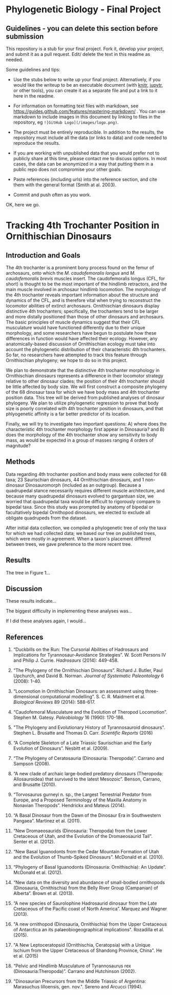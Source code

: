 # Phylogenetic Biology - Final Project

## Guidelines - you can delete this section before submission

This repository is a stub for your final project. Fork it, develop your project, and submit it as a pull request. Edit/ delete the text in this readme as needed.

Some guidelines and tips:

- Use the stubs below to write up your final project. Alternatively, if you would like the writeup to be an executable document (with [knitr](http://yihui.name/knitr/), [jupytr](http://jupyter.org/), or other tools), you can create it as a separate file and put a link to it here in the readme.

- For information on formatting text files with markdown, see https://guides.github.com/features/mastering-markdown/ . You can use markdown to include images in this document by linking to files in the repository, eg `![GitHub Logo](/images/logo.png)`.

- The project must be entirely reproducible. In addition to the results, the repository must include all the data (or links to data) and code needed to reproduce the results.

- If you are working with unpublished data that you would prefer not to publicly share at this time, please contact me to discuss options. In most cases, the data can be anonymized in a way that putting them in a public repo does not compromise your other goals.

- Paste references (including urls) into the reference section, and cite them with the general format (Smith at al. 2003).

- Commit and push often as you work.

OK, here we go.

# Tracking 4th Trochanter Position in Ornithischian Dinosaurs 

## Introduction and Goals

The 4th trochanter is a prominent bony process found on the femur of archosaurs, onto which the *M. caudofemoralis longus* and *M. caudofemoralis brevis* muscles insert. The caudofemoralis longus (CFL, for short) is thought to be the most important of the hindlimb retractors, and the main muscle involved in archosaur hindlimb locomotion. The morphology of the 4th trochanter reveals important information about the structure and dynamics of the CFL, and is therefore vital when trying to reconstruct the locomotor abilities of extinct archosaurs. Ornithischian dinosaurs display distinctive 4th trochanters; specifically, the trochanters tend to be larger and more distally positioned than those of other dinosaurs and archosaurs. The basic principles of muscle dynamics suggest that their CFL musculature would have functioned differently due to their unique morphology, and some researchers have begun to postulate how these differences in function would have affected their ecology. However, any anatomically-based discussion of Ornithischian ecology must take into account the phylogenetic distribution of their characteristic 4th trochanters. So far, no researchers have attempted to track this feature through Ornithischian phylogeny; we hope to do so in this project. 

We plan to demonstrate that the distinctive 4th trochanter morphology in Ornithischian dinosaurs represents a difference in their locomotor strategy relative to other dinosaur clades; the position of their 4th trochanter should be little affected by body size. We will first construct a composite phylogeny of the 68 dinosaur taxa for which we have body mass and 4th trochanter position data. This tree will be derived from published analyses of dinosaur phylogeny. We plan to utilize phylogenetic regression to prove that body size is poorly correlated with 4th trochanter position in dinosaurs, and that phlyogenetic affinity is a far better predictor of its location.

Finally, we will try to investigate two important questions: A) where does the characteristic 4th trochanter morphology first appear in Dinosauria? and B) does the morphology of the 4th trochanter show any sensitivity to body mass, as would be expected in a group of masses ranging 4 orders of magnitude?


## Methods

Data regarding 4th trochanter position and body mass were collected for 68 taxa; 23 Saurischian dinosaurs, 44 Ornithischian dinosaurs, and 1 non-dinosaur Dinosauromorph (included as an outgroup). Because a quadrupedal stance necessarily requires different muscle architecture, and because many quadrupedal dinosaurs evolved to gargantuan size, we worried that quadrupedal taxa would be difficult to rigorously compare to bipedal taxa. Since this study was prompted by anatomy of bipedal or facultatively bipedal Ornithopod dinosaurs, we elected to exclude all obligate quadrupeds from the dataset. 

After initial data collection, we compiled a phylogenetic tree of only the taxa for which we had collected data; we based our tree on published trees, which were mostly in agreement. When a taxon's placement differed between trees, we gave preference to the more recent tree. 

## Results

The tree in Figure 1...

## Discussion

These results indicate...

The biggest difficulty in implementing these analyses was...

If I did these analyses again, I would...

## References

1. “Duckbills on the Run: The Cursorial Abilities of Hadrosaurs and Implications for Tyrannosaur-Avoidance Strategies”. W. Scott Persons IV and Philip J. Currie. *Hadrosaurs* (2014): 449-458.

2. “The Phylogeny of the Ornithischian Dinosaurs”. Richard J. Butler, Paul Upchurch, and David B. Norman. *Journal of Systematic Paleontology* 6 (2008): 1-40. 

3. “Locomotion in Ornithischian Dinosaurs: an assessment using three-dimensional computational modelling”. S. C. R. Maidment et al. *Biological Reviews* 89 (2014): 588-617.

4. “Caudofemoral Musculature and the Evolution of Theropod Locomotion”. Stephen M. Gatesy. *Paleobiology* 16 (1990): 170-186.

5. "The Phylogeny and Evolutionary History of Tyrannosauroid dinosaurs". Stephen L. Brusatte and Thomas D. Carr. *Scientific Reports* (2016)

6. “A Complete Skeleton of a Late Triassic Saurischian and the Early Evolution of Dinosaurs”. Nesbitt et al. (2009). 

7. “The Phylogeny of Ceratosauria (Dinosauria: Theropoda)”. Carrano and Sampson (2008).

8. “A new clade of archaic large-bodied predatory dinosaurs (Theropoda: Allosauroidea) that survived to the latest Mesozoic”. Benson, Carrano, and Brusatte (2010). 

9. “Torvosaurus gurneyi n. sp., the Largest Terrestrial Predator from Europe, and a Proposed Terminology of the Maxilla Anatomy in Nonavian Theropods”. Hendrickx and Mateus (2014).

10. “A Basal Dinosaur from the Dawn of the Dinosaur Era in Southwestern Pangaea”. Martinez et al. (2011).

11. “New Dromaeosaurids (Dinosauria: Theropoda) from the Lower Cretaceous of Utah, and the Evolution of the Dromaeosaurid Tail”. Senter et al. (2012).

12. “New Basal Iguanodonts from the Cedar Mountain Formation of Utah and the Evolution of Thumb-Spiked Dinosaurs”. McDonald et al. (2010).

13. “Phylogeny of Basal Iguanodonts (Dinosauria: Ornithischia): An Update”. McDonald et al. (2012).

14. “New data on the diversity and abundance of small-bodied ornithopods (Dinosauria, Ornithischia) from the Belly River Group (Campanian) of Alberta”. Brown et al. (2013).

15. “A new species of Saurolophine Hadrosaurid dinosaur from the Late Cretaceous of the Pacific coast of North America”. Marquez and Wagner (2013).

16. "A new ornithopod (Dinosauria, Ornithischia) from the Upper Cretaceous of Antarctica an its palaeobiogeographical implications". Rozadilla et al. (2015).

17. "A New Leptoceratopsid (Ornithischia, Ceratopsia) with a Unique Ischium from the Upper Cretaceous of Shandong Province, China". He et al. (2015)

18. “Pelvic and Hindlimb Musculature of Tyrannosaurus rex (Dinosauria:Theropoda)”. Carrano and Hutchinson (2002).

19. "Dinosaurian Precursors from the Middle Triassic of Argentina: Marasuchus lilloensis, gen. nov.". Sereno and Arcucci (1994). 
